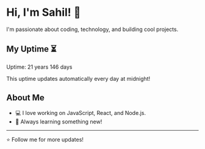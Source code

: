# Hi, I'm Sahil! 👋

I'm passionate about coding, technology, and building cool projects.

## My Uptime ⏳
Uptime: 21 years 146 days

This uptime updates automatically every day at midnight!

## About Me
- 💻 I love working on JavaScript, React, and Node.js.
- 🎯 Always learning something new!

---

⭐️ Follow me for more updates!
